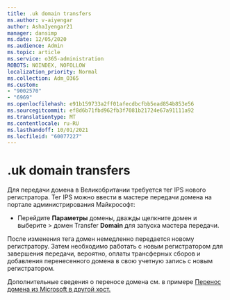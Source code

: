 ```yaml
---
title: .uk domain transfers
ms.author: v-aiyengar
author: AshaIyengar21
manager: dansimp
ms.date: 12/05/2020
ms.audience: Admin
ms.topic: article
ms.service: o365-administration
ROBOTS: NOINDEX, NOFOLLOW
localization_priority: Normal
ms.collection: Adm_O365
ms.custom:
- "9002570"
- "6969"
ms.openlocfilehash: e91b159733a2ff01afecdbcfbb5ead854b853e56
ms.sourcegitcommit: ef8d6b71fbd962fb3f7081b21724e67a91111a92
ms.translationtype: MT
ms.contentlocale: ru-RU
ms.lasthandoff: 10/01/2021
ms.locfileid: "60077227"
---
```

# <a name="uk-domain-transfers"></a>.uk domain transfers

Для передачи домена в Великобритании требуется тег IPS нового регистратора. Тег IPS можно ввести в мастере передачи домена на портале администрирования Майкрософт:

- Перейдите **Параметры** домены, дважды щелкните домен и выберите  >  домен Transfer **Domain** для запуска мастера передачи.

После изменения тега домен немедленно передается новому регистратору. Затем необходимо работать с новым регистратором для завершения передачи, вероятно, оплаты трансферных сборов и добавления перенесенного домена в свою учетную запись с новым регистратором.

Дополнительные сведения о переносе домена см. в примере [Перенос домена из Microsoft в другой хост.](https://docs.microsoft.com/microsoft-365/admin/get-help-with-domains/transfer-a-domain-from-microsoft-to-another-host)
